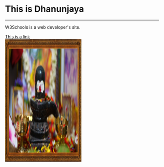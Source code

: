 <html>
<head>

</head>
<body>

<h1>This is Dhanunjaya</h1>
<hr>
<p title="About W3Schools">W3Schools is a web developer's site.</p>
<a href="https://www.w3schools.com">This is a link </a> <br>

<img src="image1.png" width="250" height="400" alt="Lord SHIVA">


</body>
</html>
